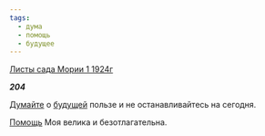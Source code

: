 ```yaml
---
tags:
  - дума
  - помощь
  - будущее
---
```

[Листы сада Мории 1 1924г](https://127.0.0.1:4002/agni/1924)

___204___

[Думайте](../../../tags/#дума) о [будущей](../../../tags/#будущее) пользе и не останавливайтесь на сегодня.   

[Помощь](../../../tags/#помощь) Моя велика и безотлагательна.   

